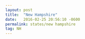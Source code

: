 ```yaml
---
layout: post
title:  "New Hampshire"
date:   2016-02-25 20:56:10 -0600
permalink: states/new hampshire
tag: NH
---
```

